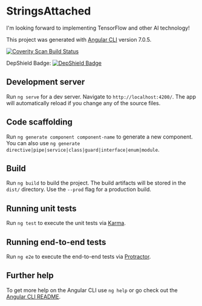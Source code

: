 # StringsAttached
I'm looking forward to implementing TensorFlow and other AI technology!

This project was generated with [Angular CLI](https://github.com/angular/angular-cli) version 7.0.5.

<a href="https://scan.coverity.com/projects/violasarah2000-strings-attached">
  <img alt="Coverity Scan Build Status"
       src="https://scan.coverity.com/projects/19888/badge.svg"/>
</a>

DepShield Badge:
[![DepShield Badge](https://depshield.sonatype.org/badges/violasarah2000/strings-attached/depshield.svg)](https://depshield.github.io)

## Development server

Run `ng serve` for a dev server. Navigate to `http://localhost:4200/`. The app will automatically reload if you change any of the source files.

## Code scaffolding

Run `ng generate component component-name` to generate a new component. You can also use `ng generate directive|pipe|service|class|guard|interface|enum|module`.

## Build

Run `ng build` to build the project. The build artifacts will be stored in the `dist/` directory. Use the `--prod` flag for a production build.

## Running unit tests

Run `ng test` to execute the unit tests via [Karma](https://karma-runner.github.io).

## Running end-to-end tests

Run `ng e2e` to execute the end-to-end tests via [Protractor](http://www.protractortest.org/).

## Further help

To get more help on the Angular CLI use `ng help` or go check out the [Angular CLI README](https://github.com/angular/angular-cli/blob/master/README.md).
